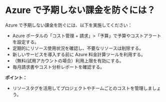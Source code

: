 <!-- filepath: Localization/ja_jp/FAQ/how-to-avoid-unexpected-charges.md -->
# Azure で予期しない課金を防ぐには？

Azure で予期しない課金を防ぐには、以下を実施してください：

- Azure ポータルの「コスト管理 + 請求」>「予算」で予算やコストアラートを設定する。
- 定期的にリソース使用状況を確認し、不要なリソースは削除する。
- 新しいサービスを導入する前に Azure 料金計算ツールを利用する。
- （無料/試用アカウントの場合）利用上限を有効にする。
- 毎月請求書やコスト分析レポートを確認する。

**ポイント：**
- リソースタグを活用してプロジェクトやチームごとのコストを管理しましょう。

